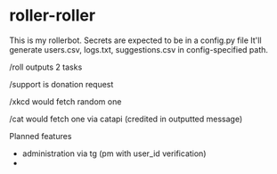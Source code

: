 # roller-roller
This is my rollerbot. 
Secrets are expected to be in a config.py file
It'll generate users.csv, logs.txt, suggestions.csv in config-specified path.

/roll outputs 2 tasks

/support is donation request

/xkcd would fetch random one

/cat would fetch one via catapi (credited in outputted message)


Planned features
- administration via tg (pm with user_id verification)
- 

